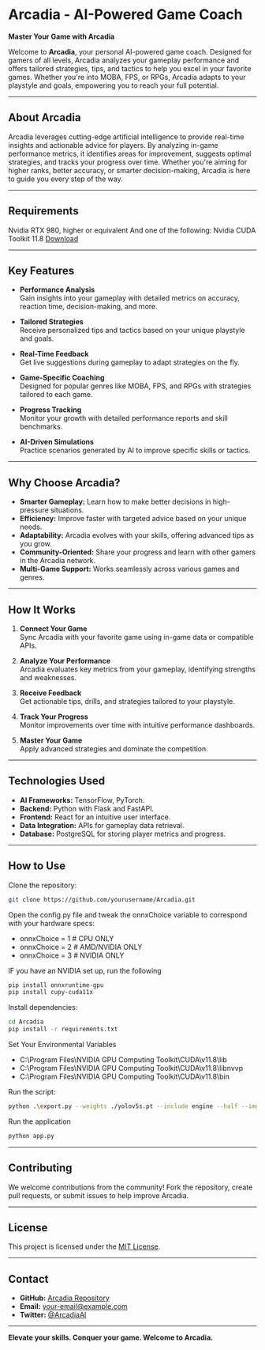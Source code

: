 # Arcadia - AI-Powered Game Coach

**Master Your Game with Arcadia**

Welcome to **Arcadia**, your personal AI-powered game coach. Designed for gamers of all levels, Arcadia analyzes your gameplay performance and offers tailored strategies, tips, and tactics to help you excel in your favorite games. Whether you're into MOBA, FPS, or RPGs, Arcadia adapts to your playstyle and goals, empowering you to reach your full potential.

---

## **About Arcadia**

Arcadia leverages cutting-edge artificial intelligence to provide real-time insights and actionable advice for players. By analyzing in-game performance metrics, it identifies areas for improvement, suggests optimal strategies, and tracks your progress over time. Whether you're aiming for higher ranks, better accuracy, or smarter decision-making, Arcadia is here to guide you every step of the way.

---

## **Requirements**

Nvidia RTX 980, higher or equivalent
And one of the following:
Nvidia CUDA Toolkit 11.8 [Download](https://developer.nvidia.com/cuda-11-8-0-download-archive)

---

## Key Features

- **Performance Analysis**  
  Gain insights into your gameplay with detailed metrics on accuracy, reaction time, decision-making, and more.

- **Tailored Strategies**  
  Receive personalized tips and tactics based on your unique playstyle and goals.

- **Real-Time Feedback**  
  Get live suggestions during gameplay to adapt strategies on the fly.

- **Game-Specific Coaching**  
  Designed for popular genres like MOBA, FPS, and RPGs with strategies tailored to each game.

- **Progress Tracking**  
  Monitor your growth with detailed performance reports and skill benchmarks.

- **AI-Driven Simulations**  
  Practice scenarios generated by AI to improve specific skills or tactics.

---

## Why Choose Arcadia?

- **Smarter Gameplay:** Learn how to make better decisions in high-pressure situations.
- **Efficiency:** Improve faster with targeted advice based on your unique needs.
- **Adaptability:** Arcadia evolves with your skills, offering advanced tips as you grow.
- **Community-Oriented:** Share your progress and learn with other gamers in the Arcadia network.
- **Multi-Game Support:** Works seamlessly across various games and genres.

---

## How It Works

1. **Connect Your Game**  
   Sync Arcadia with your favorite game using in-game data or compatible APIs.

2. **Analyze Your Performance**  
   Arcadia evaluates key metrics from your gameplay, identifying strengths and weaknesses.

3. **Receive Feedback**  
   Get actionable tips, drills, and strategies tailored to your playstyle.

4. **Track Your Progress**  
   Monitor improvements over time with intuitive performance dashboards.

5. **Master Your Game**  
   Apply advanced strategies and dominate the competition.

---

## Technologies Used

- **AI Frameworks:** TensorFlow, PyTorch.  
- **Backend:** Python with Flask and FastAPI.  
- **Frontend:** React for an intuitive user interface.  
- **Data Integration:** APIs for gameplay data retrieval.  
- **Database:** PostgreSQL for storing player metrics and progress.

---

## How to Use

Clone the repository:
   ```bash
   git clone https://github.com/yourusername/Arcadia.git
   ```
Open the config.py file and tweak the onnxChoice variable to correspond with your hardware specs:

- onnxChoice = 1 # CPU ONLY
- onnxChoice = 2 # AMD/NVIDIA ONLY
- onnxChoice = 3 # NVIDIA ONLY

IF you have an NVIDIA set up, run the following
   ```bash
pip install onnxruntime-gpu
pip install cupy-cuda11x
```

Install dependencies:
   ```bash
   cd Arcadia
   pip install -r requirements.txt
   ```

Set Your Environmental Variables

- C:\Program Files\NVIDIA GPU Computing Toolkit\CUDA\v11.8\lib
- C:\Program Files\NVIDIA GPU Computing Toolkit\CUDA\v11.8\libnvvp
- C:\Program Files\NVIDIA GPU Computing Toolkit\CUDA\v11.8\bin

Run the script:
   ```bash
python .\export.py --weights ./yolov5s.pt --include engine --half --imgsz 320 320 --device 0
   ```

Run the application
   ```bash
python app.py
```


---

## Contributing

We welcome contributions from the community! Fork the repository, create pull requests, or submit issues to help improve Arcadia.

---

## License

This project is licensed under the [MIT License](LICENSE).

---

## Contact

- **GitHub:** [Arcadia Repository](https://github.com/yourusername/Arcadia)  
- **Email:** your-email@example.com  
- **Twitter:** [@ArcadiaAI](https://twitter.com/ArcadiaAI)  

---

**Elevate your skills. Conquer your game. Welcome to Arcadia.**
